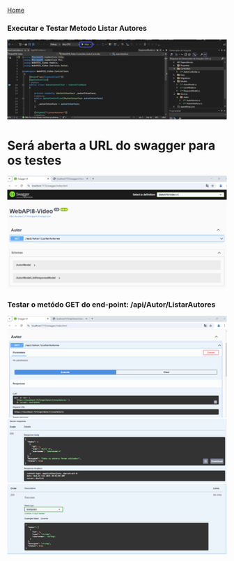 <div> 
<p><a href="https://github.com/JosiTubaroski/Controllers_Services/blob/main/README.md">Home</a></p>
</div> 

### Executar e Testar Metodo Listar Autores

<img src="https://github.com/JosiTubaroski/Executar_Metodo_Listar_Autores/blob/main/img/01_Executar_Aplicacao.png"/>

# Será aberta a URL do swagger para os testes

<img src="https://github.com/JosiTubaroski/Executar_Metodo_Listar_Autores/blob/main/img/02_Abertura_Swagger.png"/>

### Testar o metódo GET do end-point: /api/Autor/ListarAutores

<img src="https://github.com/JosiTubaroski/Executar_Metodo_Listar_Autores/blob/main/img/03_Execute_Metodo.png"/>

<img src="https://github.com/JosiTubaroski/Executar_Metodo_Listar_Autores/blob/main/img/04_Server_Response.png"/>

<img src="https://github.com/JosiTubaroski/Executar_Metodo_Listar_Autores/blob/main/img/05_Code_Response.png"/>

